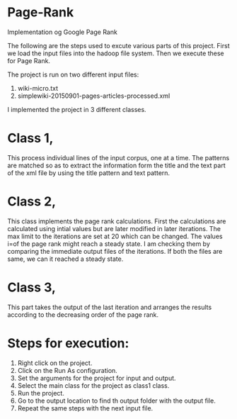 # Page-Rank
Implementation og Google Page Rank


The following are the steps used to excute various parts of this project.
First we load the input files into the hadoop file system.
Then we execute these for Page Rank.

The project is run on two different input files:
1. wiki-micro.txt
2. simplewiki-20150901-pages-articles-processed.xml

I implemented the project in 3 different classes. 



# Class 1, 

This process individual lines of the input corpus, one at a time.
The patterns are matched so as to extract the information form the title and the text part of the xml file by using the title pattern and text pattern.

# Class 2,

This class implements the page rank calculations.
First the calculations are calculated using intial values but are later modified in later iterations.
The max limit to the iterations are set at 20 which can be changed. 
The values i=of the page rank might reach a steady state. I am checking them by comparing the immediate output files of the iterations. If both the files are same, we can it reached a steady state.


# Class 3,

This part takes the output of the last iteration and arranges the results according to the decreasing order of the page rank.


# Steps for execution:

1. Right click on the project.
2. Click on the Run As configuration.
3. Set the arguments for the project for input and output.
4. Select the main class for the project as class1 class.
5. Run the project.
6. Go to the output location to find th output folder with the output file.
7. Repeat the same steps with the next input file.










